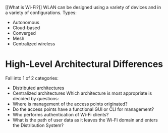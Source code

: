 [[What is Wi-Fi?]]
WLAN can be designed using a variety of devices and in a variety of configurations.
Types:
* Autonomous
* Cloud-based
* Converged
* Mesh
* Centralized wireless
# High-Level Architectural Differences
Fall into 1 of 2 categories:
* Distributed architectures
* Centralized architectures
Which architecture is most appropriate is decided by questions:
* Where is management of the access points originated?
* Do the access points have a functional GUI or CLI for management?
* Who performs authentication of Wi-Fi clients?
* What is the path of user data as it leaves the Wi-Fi domain and enters the Distribution System? 